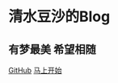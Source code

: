 <!-- _coverpage.md -->

# **清水豆沙的Blog**
## 有梦最美 希望相随

[GitHub](https://github.com/Qingsds)
[马上开始](main.md)

